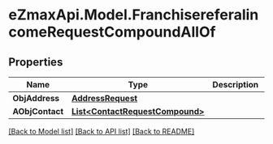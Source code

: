 
# eZmaxApi.Model.FranchisereferalincomeRequestCompoundAllOf

## Properties

Name | Type | Description | Notes
------------ | ------------- | ------------- | -------------
**ObjAddress** | [**AddressRequest**](AddressRequest.md) |  | [optional] 
**AObjContact** | [**List&lt;ContactRequestCompound&gt;**](ContactRequestCompound.md) |  | 

[[Back to Model list]](../README.md#documentation-for-models)
[[Back to API list]](../README.md#documentation-for-api-endpoints)
[[Back to README]](../README.md)

